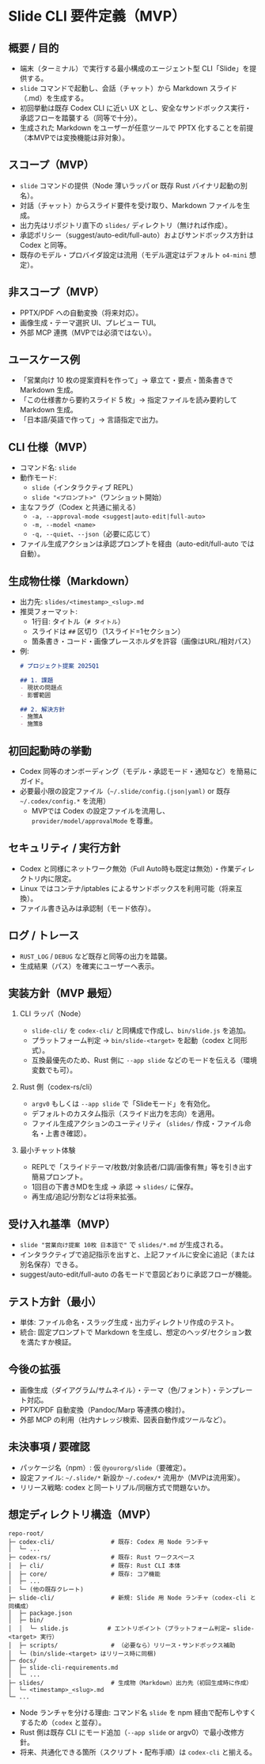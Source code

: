 # Slide CLI 要件定義（MVP）

## 概要 / 目的
- 端末（ターミナル）で実行する最小構成のエージェント型 CLI「Slide」を提供する。
- `slide` コマンドで起動し、会話（チャット）から Markdown スライド（.md）を生成する。
- 初回挙動は既存 Codex CLI に近い UX とし、安全なサンドボックス実行・承認フローを踏襲する（同等で十分）。
- 生成された Markdown をユーザーが任意ツールで PPTX 化することを前提（本MVPでは変換機能は非対象）。

## スコープ（MVP）
- `slide` コマンドの提供（Node 薄いラッパ or 既存 Rust バイナリ起動の別名）。
- 対話（チャット）からスライド要件を受け取り、Markdown ファイルを生成。
- 出力先はリポジトリ直下の `slides/` ディレクトリ（無ければ作成）。
- 承認ポリシー（suggest/auto-edit/full-auto）およびサンドボックス方針は Codex と同等。
- 既存のモデル・プロバイダ設定は流用（モデル選定はデフォルト `o4-mini` 想定）。

## 非スコープ（MVP）
- PPTX/PDF への自動変換（将来対応）。
- 画像生成・テーマ選択 UI、プレビュー TUI。
- 外部 MCP 連携（MVPでは必須ではない）。

## ユースケース例
- 「営業向け 10 枚の提案資料を作って」→ 章立て・要点・箇条書きで Markdown 生成。
- 「この仕様書から要約スライド 5 枚」→ 指定ファイルを読み要約して Markdown 生成。
- 「日本語/英語で作って」→ 言語指定で出力。

## CLI 仕様（MVP）
- コマンド名: `slide`
- 動作モード:
  - `slide`（インタラクティブ REPL）
  - `slide "<プロンプト>"`（ワンショット開始）
- 主なフラグ（Codex と共通に揃える）
  - `-a, --approval-mode <suggest|auto-edit|full-auto>`
  - `-m, --model <name>`
  - `-q, --quiet`、`--json`（必要に応じて）
- ファイル生成アクションは承認プロンプトを経由（auto-edit/full-auto では自動）。

## 生成物仕様（Markdown）
- 出力先: `slides/<timestamp>_<slug>.md`
- 推奨フォーマット:
  - 1行目: タイトル（`# タイトル`）
  - スライドは `##` 区切り（1スライド=1セクション）
  - 箇条書き・コード・画像プレースホルダを許容（画像はURL/相対パス）
- 例:
  ```md
  # プロジェクト提案 2025Q1

  ## 1. 課題
  - 現状の問題点
  - 影響範囲

  ## 2. 解決方針
  - 施策A
  - 施策B
  ```

## 初回起動時の挙動
- Codex 同等のオンボーディング（モデル・承認モード・通知など）を簡易にガイド。
- 必要最小限の設定ファイル（`~/.slide/config.(json|yaml)` or 既存 `~/.codex/config.*` を流用）
  - MVPでは Codex の設定ファイルを流用し、`provider/model/approvalMode` を尊重。

## セキュリティ / 実行方針
- Codex と同様にネットワーク無効（Full Auto時も既定は無効）・作業ディレクトリ内に限定。
- Linux ではコンテナ/iptables によるサンドボックスを利用可能（将来互換）。
- ファイル書き込みは承認制（モード依存）。

## ログ / トレース
- `RUST_LOG` / `DEBUG` など既存と同等の出力を踏襲。
- 生成結果（パス）を確実にユーザーへ表示。

## 実装方針（MVP 最短）
1) CLI ラッパ（Node）
   - `slide-cli/` を `codex-cli/` と同構成で作成し、`bin/slide.js` を追加。
   - プラットフォーム判定 → `bin/slide-<target>` を起動（codex と同形式）。
   - 互換最優先のため、Rust 側に `--app slide` などのモードを伝える（環境変数でも可）。

2) Rust 側（codex-rs/cli）
   - `argv0` もしくは `--app slide` で「Slideモード」を有効化。
   - デフォルトのカスタム指示（スライド出力を志向）を適用。
   - ファイル生成アクションのユーティリティ（`slides/` 作成・ファイル命名・上書き確認）。

3) 最小チャット体験
   - REPLで「スライドテーマ/枚数/対象読者/口調/画像有無」等を引き出す簡易プロンプト。
   - 1回目の下書きMDを生成 → 承認 → `slides/` に保存。
   - 再生成/追記/分割などは将来拡張。

## 受け入れ基準（MVP）
- `slide "営業向け提案 10枚 日本語で"` で `slides/*.md` が生成される。
- インタラクティブで追記指示を出すと、上記ファイルに安全に追記（または別名保存）できる。
- suggest/auto-edit/full-auto の各モードで意図どおりに承認フローが機能。

## テスト方針（最小）
- 単体: ファイル命名・スラッグ生成・出力ディレクトリ作成のテスト。
- 統合: 固定プロンプトで Markdown を生成し、想定のヘッダ/セクション数を満たすか検証。

## 今後の拡張
- 画像生成（ダイアグラム/サムネイル）・テーマ（色/フォント）・テンプレート対応。
- PPTX/PDF 自動変換（Pandoc/Marp 等連携の検討）。
- 外部 MCP の利用（社内ナレッジ検索、図表自動作成ツールなど）。

## 未決事項 / 要確認
- パッケージ名（npm）: 仮 `@yourorg/slide`（要確定）。
- 設定ファイル: `~/.slide/*` 新設か `~/.codex/*` 流用か（MVPは流用案）。
- リリース戦略: codex と同一トリプル/同梱方式で問題ないか。

## 想定ディレクトリ構造（MVP）
```
repo-root/
├─ codex-cli/                # 既存: Codex 用 Node ランチャ
│  └─ ...
├─ codex-rs/                 # 既存: Rust ワークスペース
│  ├─ cli/                   # 既存: Rust CLI 本体
│  ├─ core/                  # 既存: コア機能
│  ├─ ...
│  └─ (他の既存クレート)
├─ slide-cli/                # 新規: Slide 用 Node ランチャ（codex-cli と同構成）
│  ├─ package.json
│  ├─ bin/
│  │  └─ slide.js           # エントリポイント（プラットフォーム判定→ slide-<target> 実行）
│  ├─ scripts/               # （必要なら）リリース・サンドボックス補助
│  └─ (bin/slide-<target> はリリース時に同梱)
├─ docs/
│  ├─ slide-cli-requirements.md
│  └─ ...
├─ slides/                   # 生成物（Markdown）出力先（初回生成時に作成）
│  └─ <timestamp>_<slug>.md
└─ ...
```

- Node ランチャを分ける理由: コマンド名 `slide` を npm 経由で配布しやすくするため（`codex` と並存）。
- Rust 側は既存 CLI にモード追加（`--app slide` or argv0）で最小改修方針。
- 将来、共通化できる箇所（スクリプト・配布手順）は `codex-cli` と揃える。
